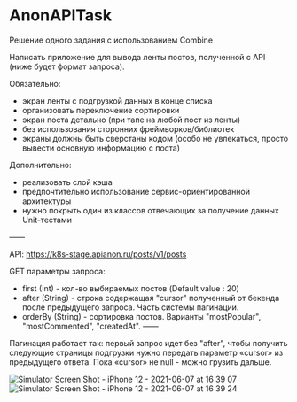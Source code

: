 
# AnonAPITask
Решение одного задания с использованием Combine

Написать приложение для вывода ленты постов, полученной с API (ниже будет формат запроса).

Обязательно:
- экран ленты с подгрузкой данных в конце списка
- организовать переключение сортировки
- экран поста детально (при тапе на любой пост из ленты)
- без использования сторонних фреймворков/библиотек
- экраны должны быть сверстаны кодом (особо не увлекаться, просто вывести основную информацию с поста)

Дополнительно:
- реализовать слой кэша
- предпочтительно использование сервис-ориентированной архитектуры
- нужно покрыть один из классов отвечающих за получение данных Unit-тестами

——

API:
https://k8s-stage.apianon.ru/posts/v1/posts

GET параметры запроса:
- first (Int) - кол-во выбираемых постов (Default value : 20)
- after (String) - строка содержащая "cursor" полученный от бекенда после предыдущего запроса. Часть системы пагинации.
- orderBy (String) - сортировка постов. Варианты "mostPopular", "mostCommented", "createdAt".
——

Пагинация работает так:
первый запрос идет без "after", чтобы получить следующие страницы подгрузки нужно передать параметр «cursor» из предыдущего ответа. Пока «cursor» не null - можно грузить дальше.

![Simulator Screen Shot - iPhone 12 - 2021-06-07 at 16 39 07](https://user-images.githubusercontent.com/49961778/121035402-84bebc80-c7b6-11eb-8f34-5e1bc76176b6.png)
![Simulator Screen Shot - iPhone 12 - 2021-06-07 at 16 39 24](https://user-images.githubusercontent.com/49961778/121035419-89837080-c7b6-11eb-9ad0-51d06d57b36d.png)

